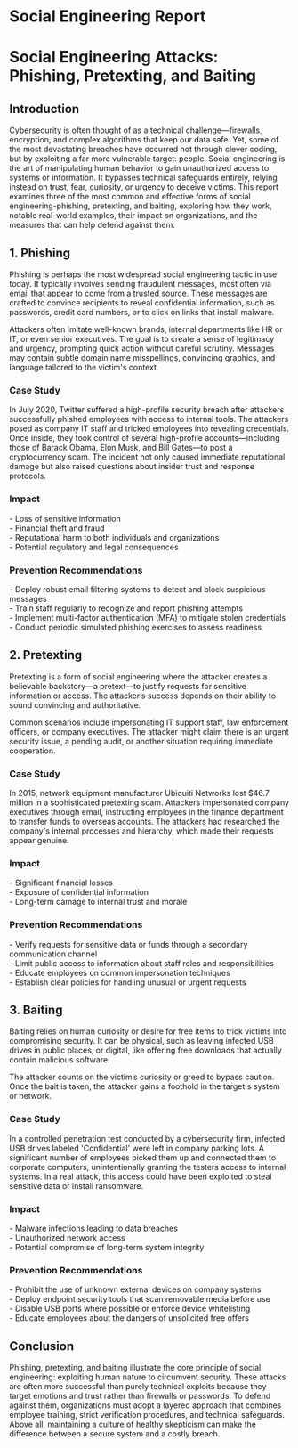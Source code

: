 # Social Engineering Report

# Social Engineering Attacks: Phishing, Pretexting, and Baiting

## Introduction

Cybersecurity is often thought of as a technical challenge—firewalls, encryption, and complex algorithms that keep our data safe. Yet, some of the most devastating breaches have occurred not through clever coding, but by exploiting a far more vulnerable target: people. Social engineering is the art of manipulating human behavior to gain unauthorized access to systems or information. It bypasses technical safeguards entirely, relying instead on trust, fear, curiosity, or urgency to deceive victims. This report examines three of the most common and effective forms of social engineering-phishing, pretexting, and baiting, exploring how they work, notable real-world examples, their impact on organizations, and the measures that can help defend against them.

## 1\. Phishing

Phishing is perhaps the most widespread social engineering tactic in use today. It typically involves sending fraudulent messages, most often via email that appear to come from a trusted source. These messages are crafted to convince recipients to reveal confidential information, such as passwords, credit card numbers, or to click on links that install malware.

Attackers often imitate well-known brands, internal departments like HR or IT, or even senior executives. The goal is to create a sense of legitimacy and urgency, prompting quick action without careful scrutiny. Messages may contain subtle domain name misspellings, convincing graphics, and language tailored to the victim's context.

### Case Study

In July 2020, Twitter suffered a high-profile security breach after attackers successfully phished employees with access to internal tools. The attackers posed as company IT staff and tricked employees into revealing credentials. Once inside, they took control of several high-profile accounts—including those of Barack Obama, Elon Musk, and Bill Gates—to post a cryptocurrency scam. The incident not only caused immediate reputational damage but also raised questions about insider trust and response protocols.

### Impact

\- Loss of sensitive information  
\- Financial theft and fraud  
\- Reputational harm to both individuals and organizations  
\- Potential regulatory and legal consequences

### Prevention Recommendations

\- Deploy robust email filtering systems to detect and block suspicious messages  
\- Train staff regularly to recognize and report phishing attempts  
\- Implement multi-factor authentication (MFA) to mitigate stolen credentials  
\- Conduct periodic simulated phishing exercises to assess readiness

## 2\. Pretexting

Pretexting is a form of social engineering where the attacker creates a believable backstory—a pretext—to justify requests for sensitive information or access. The attacker’s success depends on their ability to sound convincing and authoritative.

Common scenarios include impersonating IT support staff, law enforcement officers, or company executives. The attacker might claim there is an urgent security issue, a pending audit, or another situation requiring immediate cooperation.

### Case Study

In 2015, network equipment manufacturer Ubiquiti Networks lost $46.7 million in a sophisticated pretexting scam. Attackers impersonated company executives through email, instructing employees in the finance department to transfer funds to overseas accounts. The attackers had researched the company's internal processes and hierarchy, which made their requests appear genuine.

### Impact

\- Significant financial losses  
\- Exposure of confidential information  
\- Long-term damage to internal trust and morale

### Prevention Recommendations

\- Verify requests for sensitive data or funds through a secondary communication channel  
\- Limit public access to information about staff roles and responsibilities  
\- Educate employees on common impersonation techniques  
\- Establish clear policies for handling unusual or urgent requests

## 3\. Baiting

Baiting relies on human curiosity or desire for free items to trick victims into compromising security. It can be physical, such as leaving infected USB drives in public places, or digital, like offering free downloads that actually contain malicious software.

The attacker counts on the victim’s curiosity or greed to bypass caution. Once the bait is taken, the attacker gains a foothold in the target's system or network.

### Case Study

In a controlled penetration test conducted by a cybersecurity firm, infected USB drives labeled 'Confidential' were left in company parking lots. A significant number of employees picked them up and connected them to corporate computers, unintentionally granting the testers access to internal systems. In a real attack, this access could have been exploited to steal sensitive data or install ransomware.

### Impact

\- Malware infections leading to data breaches  
\- Unauthorized network access  
\- Potential compromise of long-term system integrity

### Prevention Recommendations

\- Prohibit the use of unknown external devices on company systems  
\- Deploy endpoint security tools that scan removable media before use  
\- Disable USB ports where possible or enforce device whitelisting  
\- Educate employees about the dangers of unsolicited free offers

## Conclusion

Phishing, pretexting, and baiting illustrate the core principle of social engineering: exploiting human nature to circumvent security. These attacks are often more successful than purely technical exploits because they target emotions and trust rather than firewalls or passwords. To defend against them, organizations must adopt a layered approach that combines employee training, strict verification procedures, and technical safeguards. Above all, maintaining a culture of healthy skepticism can make the difference between a secure system and a costly breach.